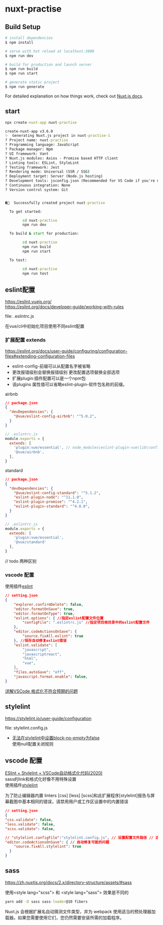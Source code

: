 # nuxt-practise

## Build Setup

```bash
# install dependencies
$ npm install

# serve with hot reload at localhost:3000
$ npm run dev

# build for production and launch server
$ npm run build
$ npm run start

# generate static project
$ npm run generate
```

For detailed explanation on how things work, check out [Nuxt.js docs](https://nuxtjs.org).


## start

```cmd
npx create-nuxt-app nuxt-practise

create-nuxt-app v3.6.0
✨  Generating Nuxt.js project in nuxt-practise-1
? Project name: nuxt-practise
? Programming language: JavaScript 
? Package manager: Npm
? UI framework: Vant
? Nuxt.js modules: Axios - Promise based HTTP client
? Linting tools: ESLint, StyleLint   
? Testing framework: Jest
? Rendering mode: Universal (SSR / SSG)
? Deployment target: Server (Node.js hosting)
? Development tools: jsconfig.json (Recommended for VS Code if you're not using typescript)
? Continuous integration: None
? Version control system: Git


�🎉  Successfully created project nuxt-practise

  To get started:

        cd nuxt-practise
        npm run dev

  To build & start for production:

        cd nuxt-practise
        npm run build
        npm run start

  To test:

        cd nuxt-practise
        npm run test

```


## eslint配置
https://eslint.vuejs.org/  
https://eslint.org/docs/developer-guide/working-with-rules

file: .eslintrc.js

在vue/cli中初始化项目使用不同eslint配置  

### 扩展配置 extends  
https://eslint.org/docs/user-guide/configuring/configuration-files#extending-configuration-files  
- eslint-config-前缀可以从配置名字被省略  
- 更改报错级别会替换报错级别 更改配置选项替换全部选项
- 扩展plugin:插件配置可以是一个npm包
- 该plugins 属性值可以省略eslint-plugin-软件包名称的前缀。

airbnb
```json
// package.json
{
  "devDependencies": {
    "@vue/eslint-config-airbnb": "^5.0.2",
  }
}
```
```js
// .eslintrc.js
module.exports = {
  extends: [
    'plugin:vue/essential', // node_modules\eslint-plugin-vue\lib\configs\essential.js
    '@vue/airbnb',
  ],
}
```

standard
```json
// package.json
{
  "devDependencies": {
    "@vue/eslint-config-standard": "^5.1.2",
    "eslint-plugin-node": "^11.1.0",
    "eslint-plugin-promise": "^4.2.1",
    "eslint-plugin-standard": "^4.0.0",
  }
}
```
```js
// .eslintrc.js
module.exports = {
  extends: [
    'plugin:vue/essential',
    '@vue/standard'
  ],
}
```

// todo 两种区别

### vscode 配置

使用插件[eslint](https://marketplace.visualstudio.com/items?itemName=dbaeumer.vscode-eslint)

```json
// setting.json
{
    "explorer.confirmDelete": false,
    "editor.formatOnSave": true,
    "editor.formatOnType": true,
    "eslint.options": { //指定eslint配置文件位置
        "configFile": ".eslintrc.js" //指定项目根目录中的eslint配置文件
    },
    "editor.codeActionsOnSave": {
        "source.fixAll.eslint": true
    }, //保存自动修复eslint错误
    "eslint.validate": [
        "javascript",
        "javascriptreact",
        "html",
        "vue",
    ],
    "files.autoSave": "off",
    "javascript.format.enable": false,
}
```

[详解VSCode 格式化不符合预期的问题](https://zhuanlan.zhihu.com/p/103492877)


## stylelint
https://stylelint.io/user-guide/configuration  

file: stylelint.config.js

- [无法在stylelint中设置block-no-empty为false](https://www.656463.com/wenda/wfzstylelintzszblocknoemptywfals_390)  
  使用null配置关闭规则

## vscode 配置

[ESlint + Stylelint + VSCode自动格式化代码(2020)](https://zhuanlan.zhihu.com/p/94175872)  
sass的link和格式化好像不用特殊设置  
使用插件[stylelint](https://marketplace.visualstudio.com/items?itemName=stylelint.vscode-stylelint)

为了防止编辑器内置 linters [css] [less] [scss]和此扩展程序[stylelint]报告与屏幕截图中基本相同的错误，请禁用用户或工作区设置中的内置错误

```json
// setting.json
{
"css.validate": false,
"less.validate": false,
"scss.validate": false,

// "stylelint.configFile":"stylelint.config.js", // 设置配置文件路径 // 这项配置不需要 会自动匹配文件
"editor.codeActionsOnSave": { // 自动修复可能的问题
    "source.fixAll.stylelint": true
  }
}
```

## sass
https://zh.nuxtjs.org/docs/2.x/directory-structure/assets/#sass

使用&lt;style lang="scss"> 和 &lt;style lang="sass"> 效果是不同的

```cmd
yarn add -D sass sass-loader@10 fibers
```

Nuxt.js 会根据扩展名自动猜测文件类型，并为 webpack 使用适当的预处理器加载器。如果您需要使用它们，您仍然需要安装所需的加载程序。



